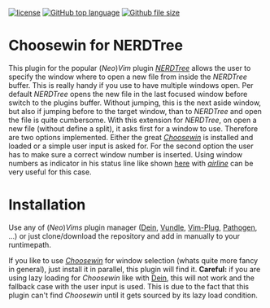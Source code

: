[![license](https://img.shields.io/github/license/mashape/apistatus.svg)](https://github.com/weilbith/nerdtree_choosewin-plugin)
[![GitHub top language](https://img.shields.io/github/languages/top/badges/shields.svg)](https://github.com/weilbith/nerdtree_choosewin-plugin)
[![Github file size](https://img.shields.io/github/size/webcaetano/craft/build/phaser-craft.min.js.svg)](https://github.com/weilbith/nerdtree_choosewin-plugin)

# Choosewin for NERDTree

This plugin for the popular (_Neo_)_Vim_ plugin [_NERDTree_](https://github.com/scrooloose/nerdtree) allows the user to specify the window where to open a new file from inside the _NERDTree_ buffer. This is really handy if you use to have multiple windows open. Per default _NERDTree_ opens the new file in the last focused window before switch to the plugins buffer. Without jumping, this is the next aside window, but also if jumping before to the target window, than to _NERDTree_ and open the file is quite cumbersome.
With this extension for _NERDTree_, on open a new file (without define a split), it asks first for a window to use. Therefore are two options implemented. Either the great [_Choosewin_](https://github.com/t9md/vim-choosewin) is installed and loaded or a simple user input is asked for. For the second option the user has to make sure a correct window number is inserted. Using window numbers as indicator in his status line like shown [here](https://github.com/vim-airline/vim-airline/wiki/Configuration-Examples-and-Snippets#a-different-example-add-the-window-number-in-front-of-the-mode) with [_airline_](https://github.com/vim-airline/vim-airline) can be very useful for this case.

# Installation

Use any of (_Neo_)_Vims_ plugin manager ([Dein](https://github.com/Shougo/dein.vim), [Vundle](https://github.com/VundleVim/Vundle.vim), [Vim-Plug](https://github.com/junegunn/vim-plug), [Pathogen](https://github.com/tpope/vim-pathogen), ...) or just clone/download the repository and add in manually to your runtimepath.

If you like to use [_Choosewin_](https://github.com/t9md/vim-choosewin) for window selection (whats quite more fancy in general), just install it in parallel, this plugin will find it. **Careful:** if you are using lazy loading for _Choosewin_ like with [Dein](https://github.com/Shougo/dein.vim), this will not work and the fallback case with the user input is used. This is due to the fact that this plugin can't find _Choosewin_ until it gets sourced by its lazy load condition.
